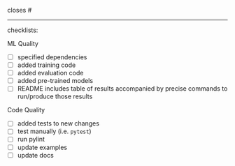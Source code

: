 closes #<issue ID>

---

checklists:

ML Quality

- [ ] specified dependencies
- [ ] added training code
- [ ] added evaluation code
- [ ] added pre-trained models
- [ ] README includes table of results accompanied by precise commands to run/produce those results

Code Quality

- [ ] added tests to new changes
- [ ] test manually (i.e. `pytest`)
- [ ] run pylint
- [ ] update examples
- [ ] update docs
